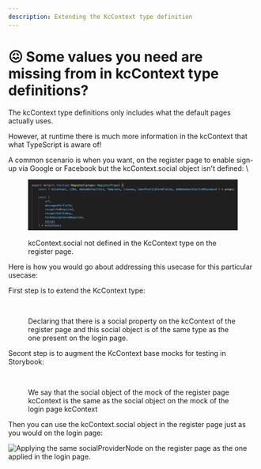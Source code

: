 ```yaml
---
description: Extending the KcContext type definition
---
```


# 😖 Some values you need are missing from in kcContext type definitions?

The kcContext type definitions only includes what the default pages actually uses. &#x20;

However, at runtime there is much more information in the kcContext that what TypeScript is aware of! &#x20;

A common scenario is when you want, on the register page to enable sign-up via Google or Facebook but the kcContext.social object isn't defined:  \


<figure><img src="../.gitbook/assets/image (1) (1).png" alt=""><figcaption><p>kcContext.social not defined in the KcContext type on the register page.</p></figcaption></figure>

Here is how you would go about addressing this usecase for this particular usecase: &#x20;

First step is to extend the KcContext type:

<figure><img src="https://github.com/user-attachments/assets/012aa574-868c-4f7b-a13e-220f1f12ce2a" alt=""><figcaption><p>Declaring that there is a social property on the kcContext of the register page and this social object is of the same type as the one present on the login page.</p></figcaption></figure>

&#x20;Secont step is to augment the KcContext base mocks for testing in Storybook: &#x20;

<figure><img src="https://github.com/user-attachments/assets/fcb4ee74-6043-4fe4-833e-96cb0b86ef51" alt=""><figcaption><p>We say that the social object of the mock of the register page kcContext is the same as the social object on the mock of the login page kcContext</p></figcaption></figure>

Then you can use the kcContext.social object in the register page just as you would on the login page:

![Applying the same socialProviderNode on the register page as the one applied in the login page.](https://github.com/user-attachments/assets/c142cae5-05d0-45d5-97ff-b93dee4fc2d6)

